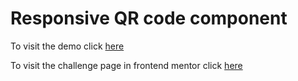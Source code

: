 # Responsive QR code component

To visit the demo click [here](https://ahmed-abbe.github.io/QR-code-component/)

To visit the challenge page in frontend mentor click [here](https://www.frontendmentor.io/challenges/qr-code-component-iux_sIO_H)